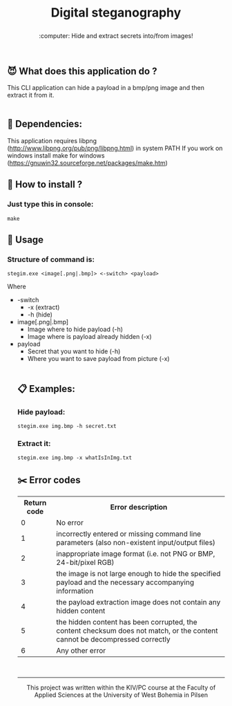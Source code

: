 # <p align=center> Digital steganography</p>
<p align="center">:computer: Hide and extract secrets into/from images!</p>
</br>

 ## :smiling_imp: What does this application do ? 
 This CLI application can hide a payload in a bmp/png image and then extract it from it. </br></br>

## :minidisc: Dependencies:
This application requires libpng (http://www.libpng.org/pub/png/libpng.html) in system PATH
If you work on windows install make for windows (https://gnuwin32.sourceforge.net/packages/make.htm)

## :eyes: How to install ? 
 ### Just type this in console:
```
make
```

## :herb: Usage
 ### Structure of command is:
```
stegim.exe <image[.png|.bmp]> <-switch> <payload>
```
Where
<ul style="list-style-type: square;">
  <li> -switch
  <ul style="list-style-type: square;">
    <li>-x (extract)</li>
    <li>-h (hide)</li>
  </ul>
</li>
  <li>image[.png|.bmp]
    <ul style="list-style-type: square;">
      <li>Image where to hide payload (-h)</li>
      <li>Image where is payload already hidden (-x)</li>
    </ul>
</li>
<li> payload
  <ul style="list-style-type: square;">
    <li>Secret that you want to hide (-h)</li>
    <li>Where you want to save payload from picture (-x)</li>
  </ul>
</li>

</br>

## :clipboard: Examples:
  ### Hide payload:
  ```
  stegim.exe img.bmp -h secret.txt
  ```
  ### Extract it:
  ```
  stegim.exe img.bmp -x whatIsInImg.txt
  ```
## :scissors: Error codes
<table align="center">
  <tr>
    <th>Return code</th>
    <th>Error description</th>
  </tr>
  <tr>
    <td>0</td>
    <td>No error</td>
  </tr>
  <tr>
    <td>1</td>
    <td>incorrectly entered or missing command line parameters (also non-existent input/output files)</td>
  </tr>
  <tr>
    <td>2</td>
    <td>inappropriate image format (i.e. not PNG or BMP, 24-bit/pixel RGB)</td>
  </tr>
  <tr>
    <td>3</td>
    <td>the image is not large enough to hide the specified payload and the necessary accompanying information</td>
  </tr>
  <tr>
    <td>4</td>
    <td>the payload extraction image does not contain any hidden content</td>
  </tr>
  <tr>
    <td>5</td>
    <td>the hidden content has been corrupted, the content checksum does not match, or the content cannot be decompressed correctly</td>
  </tr>
  <tr>
    <td>6</td>
    <td>Any other error</td>
  </tr>
</table>


</br>

___
<p align="center">This project was written within the KIV/PC course at the Faculty of Applied Sciences at the University of West Bohemia in Pilsen </p>

 

